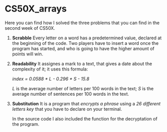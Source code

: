 # CS50X_arrays
Here you can find how I solved the three problems that you can find in the second week of CS50X.

1) **Scrabble**
   Every letter on a word has a predetermined value, declared at the beginning of the code.
   Two players have to insert a word once the program has started, and who is going to have the higher amount of points will win.
   
3) **Readability**
   It assignes a mark to a text, that gives a date about the complexity of it; it uses this formula:
   
   *index = 0.0588 \* L - 0.296 \* S - 15.8*
   
   *L* is the average number of letters per 100 words in the text;
   *S* is the average number of sentences per 100 words in the text.
   
4) **Substitution**
   It is a program that *encrypts a phrase* using a *26 different letters key* that you have to declare on your terminal.
   
   In the source code I also included the function for the decryptation of the program.
